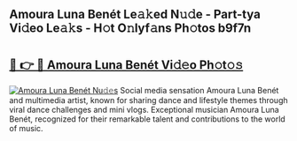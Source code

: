 ## Amoura Luna Benét Le𝚊𝚔ed N𝚞𝚍e - Part-tya Vi𝚍eo Le𝚊𝚔s - H𝚘t O𝚗lyf𝚊ns Ph𝚘tos b9f7n

# <h2><a href="http://hf8fvuz.feru.top/?c=Amoura+Luna+Ben%c3%a9t">🔗 👉 🔴 Amoura Luna Benét Vi𝚍𝚎o Ph𝚘t𝚘𝚜</a></h2>

[![Amoura Luna Benét Nu𝚍𝚎s](https://i.imgur.com/0TWrTi3.gif)](http://hf8fvuz.feru.top/?c=Amoura+Luna+Ben%c3%a9t)
Social media sensation Amoura Luna Benét and multimedia artist, known for sharing dance and lifestyle themes through viral dance challenges and mini vlogs. Exceptional musician Amoura Luna Benét, recognized for their remarkable talent and contributions to the world of music. 
